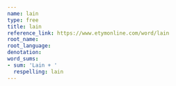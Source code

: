 ```yaml
---
name: lain
type: free
title: lain
reference_link: https://www.etymonline.com/word/lain
root_name: 
root_language: 
denotation: 
word_sums:
- sum: 'Lain + '
  respelling: lain
---
```


